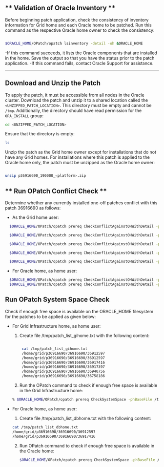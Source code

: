 ## ** Validation of Oracle Inventory **

Before beginning patch application, check the consistency of inventory information for Grid home and each Oracle home to be patched. Run this command as the respective Oracle home owner to check the consistency: 

```bash

$ORACLE_HOME/OPatch/opatch lsinventory -detail -oh &ORACLE_HOME

```

-If this command succeeds, it lists the Oracle components that are installed in the home. Save the output so that you have the status prior to the patch application.
-If this command fails, contact Oracle Support for assistance.

----

## **Download and Unzip the Patch**

To apply the patch, it must be accessible from all nodes in the Oracle cluster. Download the patch and unzip it to a shared location called the `<UNZIPPED_PATCH_LOCATION>`. This directory must be empty and cannot be `/tmp`. Additionally, the directory should have read permission for the `ORA_INSTALL` group:

```bash
cd <UNZIPPED_PATCH_LOCATION>
```

Ensure that the directory is empty:

```bash
ls
```

Unzip the patch as the Grid home owner except for installations that do not have any Grid homes. For installations where this patch is applied to the Oracle home only, the patch must be unzipped as the Oracle home owner:

```bash

unzip p36916690_190000_<platform>.zip

```

## **  Run OPatch Conflict Check **

Determine whether any currently installed one-off patches conflict with this patch 36916690 as follows:
  - As the Grid home user:
  ```bash
    $ORACLE_HOME/OPatch/opatch prereq CheckConflictAgainstOHWithDetail -phBaseDir /home/grid/p36916690/36916690/36912597
  
    $ORACLE_HOME/OPatch/opatch prereq CheckConflictAgainstOHWithDetail -phBaseDir /home/grid/p36916690/36916690/36917416
  
    $ORACLE_HOME/OPatch/opatch prereq CheckConflictAgainstOHWithDetail -phBaseDir /home/grid/p36916690/36916690/36917397
  
    $ORACLE_HOME/OPatch/opatch prereq CheckConflictAgainstOHWithDetail -phBaseDir /home/grid/p36916690/36916690/36940756
  
    $ORACLE_HOME/OPatch/opatch prereq CheckConflictAgainstOHWithDetail -phBaseDir /home/grid/p36916690/36916690/36758186
  ```
  - For Oracle home, as home user:
  ```bash
    $ORACLE_HOME/OPatch/opatch prereq CheckConflictAgainstOHWithDetail -phBaseDir /home/grid/p36916690/36916690/36912597
    $ORACLE_HOME/OPatch/opatch prereq CheckConflictAgainstOHWithDetail -phBaseDir /home/grid/p36916690/36916690/36917416

  ```
## **Run OPatch System Space Check**

Check if enough free space is available on the ORACLE_HOME filesystem for the patches to be applied as given below:

  - For Grid Infrastructure home, as home user:
    1. Create file /tmp/patch_list_gihome.txt with the following content:
       ```bash
       
        cat /tmp/patch_list_gihome.txt
        /home/grid/p36916690/36916690/36912597
        /home/grid/p36916690/36916690/36912597
        /home/grid/p36916690/36916690/36917416
        /home/grid/p36916690/36916690/36917397
        /home/grid/p36916690/36916690/36940756
        /home/grid/p36916690/36916690/36758186
       
       ```
    2. Run the OPatch command to check if enough free space is available in the Grid Infrastructure home:
      ```bash
      % $ORACLE_HOME/OPatch/opatch prereq CheckSystemSpace -phBaseFile /tmp/patch_list_gihome.txt
      ```
  - For Oracle home, as home user:
    1. Create file /tmp/patch_list_dbhome.txt with the following content:
      ```bash
      cat /tmp/patch_list_dbhome.txt
      /home/grid/p36916690/36916690/36912597
      /home/grid/p36916690/36916690/36917416
      ```

    2. Run OPatch command to check if enough free space is available in the Oracle home:
       ```bash
       $ORACLE_HOME/OPatch/opatch prereq CheckSystemSpace -phBaseFile /tmp/patch_list_dbhome.txt  
       ```

       
       

